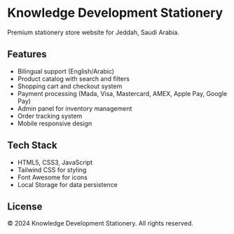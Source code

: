 # Knowledge Development Stationery

Premium stationery store website for Jeddah, Saudi Arabia.

## Features

- Bilingual support (English/Arabic)
- Product catalog with search and filters
- Shopping cart and checkout system
- Payment processing (Mada, Visa, Mastercard, AMEX, Apple Pay, Google Pay)
- Admin panel for inventory management
- Order tracking system
- Mobile responsive design

## Tech Stack

- HTML5, CSS3, JavaScript
- Tailwind CSS for styling
- Font Awesome for icons
- Local Storage for data persistence

## License

© 2024 Knowledge Development Stationery. All rights reserved.
